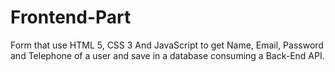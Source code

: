 # Frontend-Part

Form that use HTML 5, CSS 3 And JavaScript to get Name, Email, Password and Telephone of a user and save in a database consuming a Back-End API.
